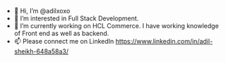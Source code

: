- 👋 Hi, I’m @adilxoxo
- 👀 I’m interested in Full Stack Development.
- 🌱 I’m currently working on HCL Commerce. I have working knowledge of Front end as well as backend.
- 📫 Please connect me on LinkedIn https://www.linkedin.com/in/adil-sheikh-648a58a3/

<!---
adilxoxo/adilxoxo is a ✨ special ✨ repository because its `README.md` (this file) appears on your GitHub profile.
You can click the Preview link to take a look at your changes.
--->
